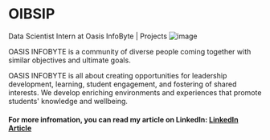# OIBSIP
Data Scientist Intern at Oasis InfoByte | Projects
![image](https://github.com/Mohamed-Sherif-ELBOAIRE/OIBSIP/assets/127639491/fed93c0c-53f6-4eed-b3d0-cf23a7c037e6) <br>

OASIS INFOBYTE is a community of diverse people coming together with similar objectives and ultimate goals. 

OASIS INFOBYTE is all about creating opportunities for leadership development, learning, student engagement, and fostering of shared interests. We develop enriching environments and experiences that promote students' knowledge and wellbeing.

#### For more infromation, you can read my article on LinkedIn: [LinkedIn Article](https://www.linkedin.com/feed/update/urn:li:activity:7095333767900278784?updateEntityUrn=urn%3Ali%3Afs_feedUpdate%3A%28V2%2Curn%3Ali%3Aactivity%3A7095333767900278784%29) 
